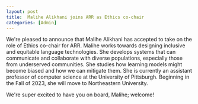 ```yaml
---
layout: post
title:  Malihe Alikhani joins ARR as Ethics co-chair
categories: [Admin]
---
```


We're pleased to announce that Malihe Alikhani has accepted to take on the role of Ethics co-chair for ARR. Malihe works towards designing inclusive and equitable language technologies. She develops systems that can communicate and collaborate with diverse populations, especially those from underserved communities. She studies how learning models might become biased and how we can mitigate them. She is currently an assistant professor of computer science at the University of Pittsburgh. Beginning in the Fall of 2023, she will move to Northeastern University.

We're super excited to have you on board, Malihe; welcome!

